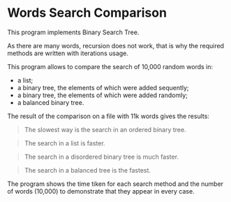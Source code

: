 # Words Search Comparison

This program implements Binary Search Tree.

As there are many words, recursion does not work, that is why the required methods are written with iterations usage.

This program allows to compare the search of 10,000 random words in:
- a list;
- a binary tree, the elements of which were added sequently;
- a binary tree, the elements of which were added randomly;
- a balanced binary tree.

The result of the comparison on a file with 11k words gives the results:
> The slowest way is the search in an ordered binary tree.

> The search in a list is faster.

> The search in a disordered binary tree is much faster.

> The search in a balanced tree is the fastest.

The program shows the time tiken for each search method and the number of words (10,000)
to demonstrate that they appear in every case.